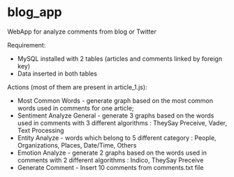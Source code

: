 # blog_app

WebApp for analyze comments from blog or Twitter

Requirement:

- MySQL installed with 2 tables (articles and comments linked by foreign key)
- Data inserted in both tables

Actions (most of them are present in article_1.js):

- Most Common Words - generate graph based on the most common words used in comments for one article;
- Sentiment Analyze General - generate 3 graphs based on the words used in comments with 3 different algorithms : TheySay Preceive, Vader, Text Processing
- Entity Analyze - words which belong to 5 different category : People, Organizations, Places, Date/Time, Others
- Emotion Analyze - generate 2 graphs based on the words used in comments with 2 different algorithms : Indico, TheySay Preceive
- Generate Comment - Insert 10 comments from comments.txt file